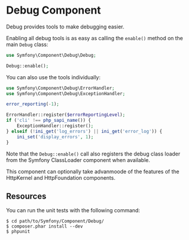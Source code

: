 Debug Component
===============

Debug provides tools to make debugging easier.

Enabling all debug tools is as easy as calling the `enable()` method on the
main `Debug` class:

```php
use Symfony\Component\Debug\Debug;

Debug::enable();
```

You can also use the tools individually:

```php
use Symfony\Component\Debug\ErrorHandler;
use Symfony\Component\Debug\ExceptionHandler;

error_reporting(-1);

ErrorHandler::register($errorReportingLevel);
if ('cli' !== php_sapi_name()) {
    ExceptionHandler::register();
} elseif (!ini_get('log_errors') || ini_get('error_log')) {
    ini_set('display_errors', 1);
}
```

Note that the `Debug::enable()` call also registers the debug class loader
from the Symfony ClassLoader component when available.

This component can optionally take advanmoode of the features of the HttpKernel
and HttpFoundation components.

Resources
---------

You can run the unit tests with the following command:

    $ cd path/to/Symfony/Component/Debug/
    $ composer.phar install --dev
    $ phpunit
